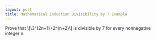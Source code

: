 ```yaml
---
layout: post
title: Mathematical Induction Divisibility by 7 Example
---
```


Prove that \\[\3^{2n+1}+2^{n+2}\\] is divisible by 7 for every nonnegative integer n.
